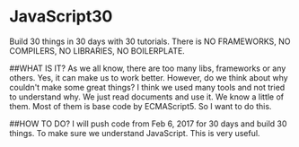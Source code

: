 # JavaScript30
Build 30 things in 30 days with 30 tutorials. There is NO FRAMEWORKS, NO COMPILERS, NO LIBRARIES, NO BOILERPLATE.


##WHAT IS IT?
  As we all know, there are too many libs, frameworks or any others. Yes, it can make us to work better. However, do we think about  why couldn't make some great things? I think we used many tools and not tried to understand why. We just read documents and use it. We know a little of them. Most of them is base code by ECMAScript5. So I want to do this.

##HOW TO DO?
I will push code from Feb 6, 2017 for 30 days and build 30 things. To make sure we understand JavaScript. This is very useful.


